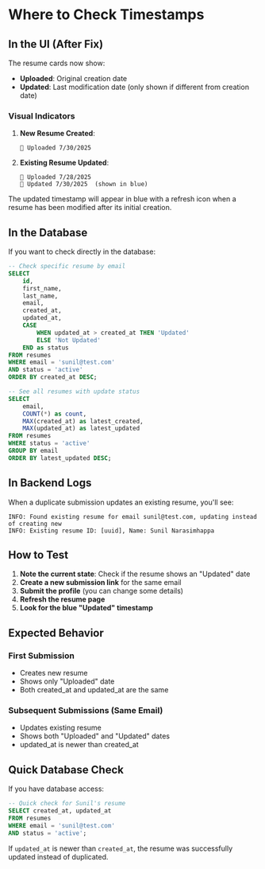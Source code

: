 # Where to Check Timestamps

## In the UI (After Fix)

The resume cards now show:
- **Uploaded**: Original creation date
- **Updated**: Last modification date (only shown if different from creation date)

### Visual Indicators

1. **New Resume Created**:
   ```
   📅 Uploaded 7/30/2025
   ```

2. **Existing Resume Updated**:
   ```
   📅 Uploaded 7/28/2025
   🔄 Updated 7/30/2025  (shown in blue)
   ```

The updated timestamp will appear in blue with a refresh icon when a resume has been modified after its initial creation.

## In the Database

If you want to check directly in the database:

```sql
-- Check specific resume by email
SELECT 
    id,
    first_name,
    last_name,
    email,
    created_at,
    updated_at,
    CASE 
        WHEN updated_at > created_at THEN 'Updated'
        ELSE 'Not Updated'
    END as status
FROM resumes
WHERE email = 'sunil@test.com'
AND status = 'active'
ORDER BY created_at DESC;

-- See all resumes with update status
SELECT 
    email,
    COUNT(*) as count,
    MAX(created_at) as latest_created,
    MAX(updated_at) as latest_updated
FROM resumes
WHERE status = 'active'
GROUP BY email
ORDER BY latest_updated DESC;
```

## In Backend Logs

When a duplicate submission updates an existing resume, you'll see:
```
INFO: Found existing resume for email sunil@test.com, updating instead of creating new
INFO: Existing resume ID: [uuid], Name: Sunil Narasimhappa
```

## How to Test

1. **Note the current state**: Check if the resume shows an "Updated" date
2. **Create a new submission link** for the same email
3. **Submit the profile** (you can change some details)
4. **Refresh the resume page**
5. **Look for the blue "Updated" timestamp**

## Expected Behavior

### First Submission
- Creates new resume
- Shows only "Uploaded" date
- Both created_at and updated_at are the same

### Subsequent Submissions (Same Email)
- Updates existing resume
- Shows both "Uploaded" and "Updated" dates
- updated_at is newer than created_at

## Quick Database Check

If you have database access:
```sql
-- Quick check for Sunil's resume
SELECT created_at, updated_at 
FROM resumes 
WHERE email = 'sunil@test.com' 
AND status = 'active';
```

If `updated_at` is newer than `created_at`, the resume was successfully updated instead of duplicated.
